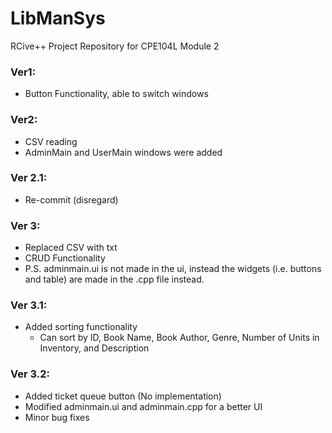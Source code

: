 # LibManSys
RCive++ Project Repository for CPE104L Module 2

### Ver1: ###
 * Button Functionality, able to switch windows

### Ver2: ###
 * CSV reading
 * AdminMain and UserMain windows were added

### Ver 2.1: ###
 * Re-commit (disregard)

### Ver 3: ###
 * Replaced CSV with txt
 * CRUD Functionality
 * P.S. adminmain.ui is not made in the ui, instead the widgets (i.e. buttons and table) are made in the .cpp file instead.

### Ver 3.1: ###
 * Added sorting functionality
   * Can sort by ID, Book Name, Book Author, Genre, Number of Units in Inventory, and Description

### Ver 3.2: ###
 * Added ticket queue button (No implementation)
 * Modified adminmain.ui and adminmain.cpp for a better UI
 * Minor bug fixes
